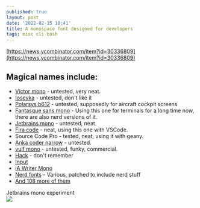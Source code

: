 ```yaml
---
published: true
layout: post
date: '2022-02-15 10:41'
title: A monospace font designed for developers
tags: misc cli bash 
---
```

[https://news.ycombinator.com/item?id=30336809](https://news.ycombinator.com/item?id=30336809)  

## Magical names include:  
- [Victor mono](https://rubjo.github.io/victor-mono/) - untested, very neat.
- [Iosevka](https://typeof.net/Iosevka/) - untested, don't like it
- [Polarsys b612](https://github.com/polarsys/b612) - untested, supposedly for aircraft cockpit screens
- [Fantasque sans mono](https://github.com/belluzj/fantasque-sans) - Using this one for terminals for a long time now, there are also nerd versions of it.
- [Jetbrains mono](https://www.jetbrains.com/lp/mono/) - untested, neat.
- [Fira code](https://github.com/tonsky/FiraCode) - neat, using this one with VSCode.
- Source Code Pro - tested, neat, using it with geany.
- [Anka coder narrow](https://fontlibrary.org/en/font/anka-coder-narrow) - untested.
- [vulf mono](https://ohnotype.co/fonts/vulf) - untested, funky, commercial.
- [Hack](https://sourcefoundry.org/hack/) - don't remember
- [Input](https://djr.com/input/)
- [iA Writer Mono](https://github.com/iaolo/iA-Fonts/tree/master/iA%20Writer%20Mono)
- [Nerd fonts](https://www.nerdfonts.com/) - Various, patched to include nerd stuff
- [And 108 more of them](https://www.programmingfonts.org/#monoid)

Jetbrains mono experiment  
<a href="https://i.imgur.com/OUAGcVn.png#nohash" rel="noreferrer"><img src="https://i.imgur.com/OUAGcVnl.png"></a>
